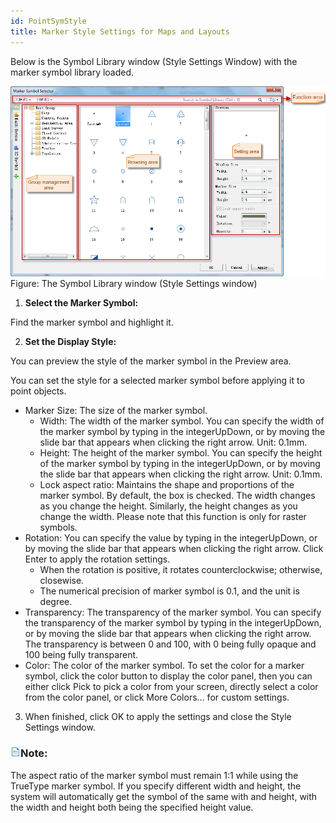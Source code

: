 ```yaml
---
id: PointSymStyle
title: Marker Style Settings for Maps and Layouts
---  
```



Below is the Symbol Library window (Style Settings Window) with the marker symbol library loaded.

![](img-en/PointSymManager.png)  
Figure: The Symbol Library window (Style Settings window)  
  
  1. **Select the Marker Symbol:**

Find the marker symbol and highlight it.

  2. **Set the Display Style:**

You can preview the style of the marker symbol in the Preview area.

You can set the style for a selected marker symbol before applying it to point objects.

  * Marker Size: The size of the marker symbol.
      * Width: The width of the marker symbol. You can specify the width of the marker symbol by typing in the integerUpDown, or by moving the slide bar that appears when clicking the right arrow. Unit: 0.1mm.
      * Height: The height of the marker symbol. You can specify the height of the marker symbol by typing in the integerUpDown, or by moving the slide bar that appears when clicking the right arrow. Unit: 0.1mm.
      * Lock aspect ratio: Maintains the shape and proportions of the marker symbol. By default, the box is checked. The width changes as you change the height. Similarly, the height changes as you change the width. Please note that this function is only for raster symbols.
  * Rotation: You can specify the value by typing in the integerUpDown, or by moving the slide bar that appears when clicking the right arrow. Click Enter to apply the rotation settings.
      * When the rotation is positive, it rotates counterclockwise; otherwise, closewise.
      * The numerical precision of marker symbol is 0.1, and the unit is degree.
  * Transparency: The transparency of the marker symbol. You can specify the transparency of the marker symbol by typing in the integerUpDown, or by moving the slide bar that appears when clicking the right arrow. The transparency is between 0 and 100, with 0 being fully opaque and 100 being fully transparent.
  * Color: The color of the marker symbol. To set the color for a marker symbol, click the color button to display the color panel, then you can either click Pick to pick a color from your screen, directly select a color from the color panel, or click More Colors... for custom settings.
  3. When finished, click OK to apply the settings and close the Style Settings window.

### ![](../../img/read.gif)Note:

The aspect ratio of the marker symbol must remain 1:1 while using the TrueType marker symbol. If you specify different width and height, the system will automatically get the symbol of the same with and height, with the width and height both being the specified height value.